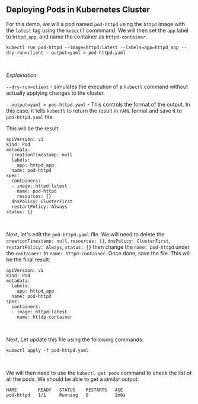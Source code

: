 ## Deploying Pods in Kubernetes Cluster

For this demo, we will a pod named ```pod-httpd``` using the ```httpd``` image with the ```latest``` tag using the ```kubectl``` commmand. We will then set the ```app``` label to ```httpd_app```, and name the container as ```httpd-container```.

```
kubectl run pod-httpd --image=httpd:latest --labels=app=httpd_app --dry-run=client --output=yaml > pod-httpd.yaml
```
<br>

*Explaination:*
<br>

```--dry-run=client``` - simulates the execution of a ```kubectl``` command without actually applying changes to the cluster.

```--output=yaml > pod-httpd.yaml``` - This controls the format of the output. In this case, it tells ```kubectl``` to return the result in ```YAML``` format and save it to ```pod-httpd.yaml``` file.
<br>

This will be the result:

```
apiVersion: v1
kind: Pod
metadata:
  creationTimestamp: null
  labels:
    app: httpd_app
  name: pod-httpd
spec:
  containers:
  - image: httpd:latest
    name: pod-httpd
    resources: {}
  dnsPolicy: ClusterFirst
  restartPolicy: Always
status: {}
```
<br>

Next, let's edit the ```pod-httpd.yaml``` file. We will need to delete the ```creationTimestamp: null```, ```resources: {}```, ```dnsPolicy: ClusterFirst```, ```restartPolicy: Always```, ```status: {}```  then change the ```name: pod-httpd``` under the ```container:``` to ```name: httpd-container```. Once done, save the file. This will be the final result:

```
apiVersion: v1
kind: Pod
metadata:
  labels:
    app: httpd_app
  name: pod-httpd
spec:
  containers:
  - image: httpd:latest
    name: httdp-container
```
<br>

Next, Let update this file using the following commands:

```
kubectl apply -f pod-httpd.yaml
```
<br>

We will then need to use the ```kubectl get pods``` command to check the list of all the pods. We should be able to get a similar output:

```
NAME        READY   STATUS    RESTARTS   AGE
pod-httpd   1/1     Running   0          2m8s
```
<br>














